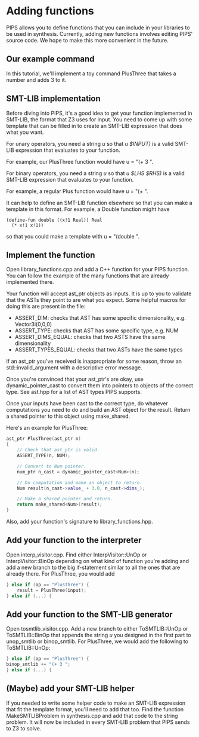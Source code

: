 Adding functions
================
PIPS allows you to define functions that you can include in your libraries to
be used in synthesis. Currently, adding new functions involves editing PIPS'
source code. We hope to make this more convenient in the future.

Our example command
-------------------
In this tutorial, we'll implement a toy command PlusThree that takes a number
and adds 3 to it.

SMT-LIB implementation
----------------------
Before diving into PIPS, it's a good idea to get your function implemented in
SMT-LIB, the format that Z3 uses for input. You need to come up with some
template that can be filled in to create an SMT-LIB expression that does what
you want.

For unary operators, you need a string _u_ so that _u $INPUT)_ is a valid
SMT-LIB expression that evaluates to your function.

For example, our PlusThree function would have u = "(+ 3 ".

For binary operators, you need a string _u_ so that
_u $LHS $RHS)_ is a valid SMT-LIB expression that evaluates to your function.

For example, a regular Plus function would have u = "(+ ".

It can help to define an SMT-LIB function elsewhere so that you can make a
template in this format. For example, a Double function might have
```
(define-fun double ((x!1 Real)) Real
  (* x!1 x!1))
```
so that you could make a template with u = "(double ".

Implement the function
----------------------
Open library_functions.cpp and add a C++ function for your PIPS function. You
can follow the example of the many functions that are already implemented
there.

Your function will accept ast_ptr objects as inputs. It is up to you to
validate that the ASTs they point to are what you expect. Some helpful macros
for doing this are present in the file:
 - ASSERT_DIM: checks that AST has some specific dimensionality, e.g.
   Vector3i(0,0,0)
 - ASSERT_TYPE: checks that AST has some specific type, e.g. NUM
 - ASSERT_DIMS_EQUAL: checks that two ASTS have the same dimensionality
 - ASSERT_TYPES_EQUAL: checks that two ASTs have the same types

If an ast_ptr you've received is inappropriate for some reason, throw an
std::invalid_argument with a descriptive error message.

Once you're convinced that your ast_ptr's are okay, use dynamic_pointer_cast
to convert them into pointers to objects of the correct type. See ast.hpp for
a list of AST types PIPS supports.

Once your inputs have been cast to the correct type, do whatever computations
you need to do and build an AST object for the result. Return a shared pointer
to this object using make_shared.

Here's an example for PlusThree:
```c++
ast_ptr PlusThree(ast_ptr n)
{
    // Check that ast_ptr is valid.
    ASSERT_TYPE(n, NUM);

    // Convert to Num pointer.
    num_ptr n_cast = dynamic_pointer_cast<Num>(n);

    // Do computation and make an object to return.
    Num result(n_cast->value_ + 3.0, n_cast->dims_);

    // Make a shared pointer and return.
    return make_shared<Num>(result);
}
```

Also, add your function's signature to library_functions.hpp.

Add your function to the interpreter
------------------------------------
Open interp_visitor.cpp. Find either InterpVisitor::UnOp or
InterpVisitor::BinOp depending on what kind of function you're adding and add
a new branch to the big if-statement similar to all the ones that are already
there. For PlusThree, you would add
```c++
} else if (op == "PlusThree") {
    result = PlusThree(input);
} else if (...) {
```

Add your function to the SMT-LIB generator
------------------------------------------
Open tosmtlib_visitor.cpp. Add a new branch to either ToSMTLIB::UnOp or
ToSMTLIB::BinOp that appends the string _u_ you designed in the first part
to unop_smtlib or binop_smtlib. For PlusThree, we would add the following to
ToSMTLIB::UnOp:
```c++
} else if (op == "PlusThree") {
binop_smtlib += "(+ 3 ";
} else if (...) {
```

(Maybe) add your SMT-LIB helper
-------------------------------
If you needed to write some helper code to make an SMT-LIB expression that fit
the template format, you'll need to add that too. Find the function
MakeSMTLIBProblem in synthesis.cpp and add that code to the string problem. It
will now be included in every SMT-LIB problem that PIPS sends to Z3 to solve.